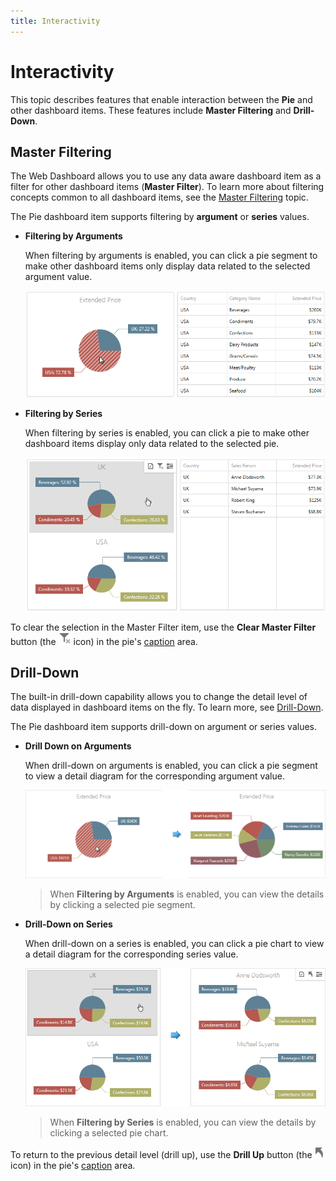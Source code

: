 ```yaml
---
title: Interactivity
---
```

# Interactivity
This topic describes features that enable interaction between the **Pie** and other dashboard items. These features include **Master Filtering** and **Drill-Down**.

## Master Filtering
The Web Dashboard allows you to use any data aware dashboard item as a filter for other dashboard items (**Master Filter**). To learn more about filtering concepts common to all dashboard items, see the [Master Filtering](../../../../../dashboard-for-web/articles/web-dashboard-viewer-mode/data-presentation/master-filtering.md) topic.

The Pie dashboard item supports filtering by **argument** or **series** values.
* **Filtering by Arguments**
	
	When filtering by arguments is enabled, you can click a pie segment to make other dashboard items only display data related to the selected argument value.
	
	![Pies_FilteringByArguments_Web](../../../../images/Img22485.png)
* **Filtering by Series**
	
	When filtering by series is enabled, you can click a pie to make other dashboard items display only data related to the selected pie.
	
	![Pies_FilteringBySeries_Web](../../../../images/Img22486.png)

To clear the selection in the Master Filter item, use the **Clear Master Filter** button (the ![WebViewer_ClearMasterFilterIcon](../../../../images/Img22461.png) icon) in the pie's [caption](../../../../../dashboard-for-web/articles/web-dashboard-viewer-mode/data-presentation/dashboard-layout.md) area.

## Drill-Down
The built-in drill-down capability allows you to change the detail level of data displayed in dashboard items on the fly. To learn more, see [Drill-Down](../../../../../dashboard-for-web/articles/web-dashboard-viewer-mode/data-presentation/drill-down.md).

The Pie dashboard item supports drill-down on argument or series values.
* **Drill Down on Arguments**
	
	When drill-down on arguments is enabled, you can click a pie segment to view a detail diagram for the corresponding argument value.
	
	![Pies_DrillDownOnArguments_Web](../../../../images/Img22487.png)
	
	> When **Filtering by Arguments** is enabled, you can view the details by clicking a selected pie segment.
* **Drill-Down on Series**
	
	When drill-down on a series is enabled, you can click a pie chart to view a detail diagram for the corresponding series value.
	
	![Pies_DrillDownOnSeries_Web](../../../../images/Img22488.png)
	
	> When **Filtering by Series** is enabled, you can view the details by clicking a selected pie chart.

To return to the previous detail level (drill up), use the **Drill Up** button (the ![WebViewer_DrillUpIcon](../../../../images/Img22464.png) icon) in the pie's [caption](../../../../../dashboard-for-web/articles/web-dashboard-viewer-mode/data-presentation/dashboard-layout.md) area.